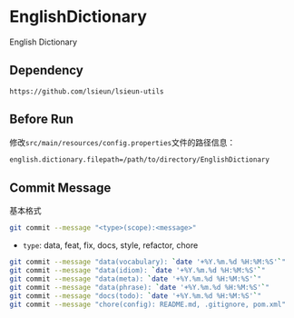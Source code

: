 # EnglishDictionary

English Dictionary

## Dependency

```http request
https://github.com/lsieun/lsieun-utils
```

## Before Run

修改`src/main/resources/config.properties`文件的路径信息：

```txt
english.dictionary.filepath=/path/to/directory/EnglishDictionary
```

## Commit Message

基本格式

```bash
git commit --message "<type>(scope):<message>"
```

- `type`: data, feat, fix, docs, style, refactor, chore

```bash
git commit --message "data(vocabulary): `date '+%Y.%m.%d %H:%M:%S'`"
git commit --message "data(idiom): `date '+%Y.%m.%d %H:%M:%S'`"
git commit --message "data(meta): `date '+%Y.%m.%d %H:%M:%S'`"
git commit --message "data(phrase): `date '+%Y.%m.%d %H:%M:%S'`"
git commit --message "docs(todo): `date '+%Y.%m.%d %H:%M:%S'`"
git commit --message "chore(config): README.md, .gitignore, pom.xml"
```


